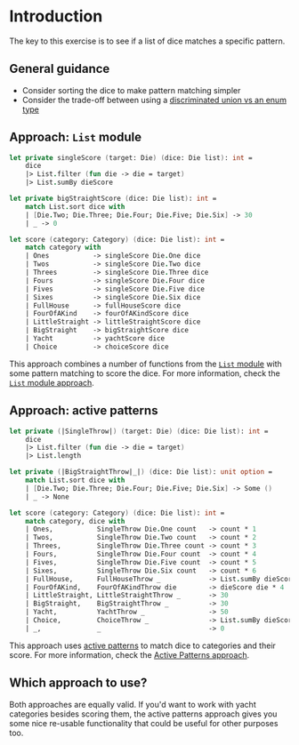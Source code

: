 # Introduction

The key to this exercise is to see if a list of dice matches a specific pattern.

## General guidance

- Consider sorting the dice to make pattern matching simpler
- Consider the trade-off between using a [discriminated union vs an enum type][enum-types]

## Approach: `List` module

```fsharp
let private singleScore (target: Die) (dice: Die list): int =
    dice
    |> List.filter (fun die -> die = target)
    |> List.sumBy dieScore

let private bigStraightScore (dice: Die list): int =
    match List.sort dice with
    | [Die.Two; Die.Three; Die.Four; Die.Five; Die.Six] -> 30
    | _ -> 0

let score (category: Category) (dice: Die list): int =
    match category with
    | Ones           -> singleScore Die.One dice
    | Twos           -> singleScore Die.Two dice
    | Threes         -> singleScore Die.Three dice
    | Fours          -> singleScore Die.Four dice
    | Fives          -> singleScore Die.Five dice
    | Sixes          -> singleScore Die.Six dice
    | FullHouse      -> fullHouseScore dice
    | FourOfAKind    -> fourOfAKindScore dice
    | LittleStraight -> littleStraightScore dice
    | BigStraight    -> bigStraightScore dice
    | Yacht          -> yachtScore dice
    | Choice         -> choiceScore dice
```

This approach combines a number of functions from the [`List` module][list-module] with some pattern matching to score the dice.
For more information, check the [`List` module approach][approach-list-module].

## Approach: active patterns

```fsharp
let private (|SingleThrow|) (target: Die) (dice: Die list): int =
    dice
    |> List.filter (fun die -> die = target)
    |> List.length

let private (|BigStraightThrow|_|) (dice: Die list): unit option =
    match List.sort dice with
    | [Die.Two; Die.Three; Die.Four; Die.Five; Die.Six] -> Some ()
    | _ -> None

let score (category: Category) (dice: Die list): int =
    match category, dice with
    | Ones,           SingleThrow Die.One count   -> count * 1
    | Twos,           SingleThrow Die.Two count   -> count * 2
    | Threes,         SingleThrow Die.Three count -> count * 3
    | Fours,          SingleThrow Die.Four count  -> count * 4
    | Fives,          SingleThrow Die.Five count  -> count * 5
    | Sixes,          SingleThrow Die.Six count   -> count * 6
    | FullHouse,      FullHouseThrow _            -> List.sumBy dieScore dice
    | FourOfAKind,    FourOfAKindThrow die        -> dieScore die * 4
    | LittleStraight, LittleStraightThrow _       -> 30
    | BigStraight,    BigStraightThrow _          -> 30
    | Yacht,          YachtThrow _                -> 50
    | Choice,         ChoiceThrow _               -> List.sumBy dieScore dice
    | _,              _                           -> 0
```

This approach uses [active patterns][active-patterns] to match dice to categories and their score.
For more information, check the [Active Patterns approach][approach-active-patterns].

## Which approach to use?

Both approaches are equally valid.
If you'd want to work with yacht categories besides scoring them, the active patterns approach gives you some nice re-usable functionality that could be useful for other purposes too.

[approach-active-patterns]: https://exercism.org/tracks/fsharp/exercises/yacht/approaches/active-patterns
[approach-list-module]: https://exercism.org/tracks/fsharp/exercises/yacht/approaches/list-module
[list-module]: https://fsharp.github.io/fsharp-core-docs/reference/fsharp-collections-listmodule.html
[enum-types]: https://fsharpforfunandprofit.com/posts/enum-types/
[active-patterns]: https://learn.microsoft.com/en-us/dotnet/fsharp/language-reference/active-patterns
